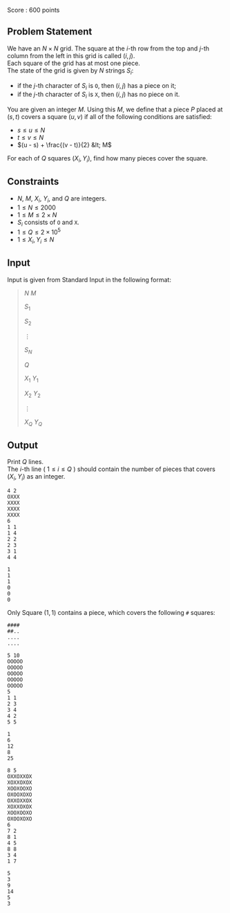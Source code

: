 Score : $600$ points

## Problem Statement

We have an $N \times N$ grid.  The square at the $i$-th row from the top and $j$-th column from the left in this grid is called $(i,j)$.<br>
Each square of the grid has at most one piece.<br>
The state of the grid is given by $N$ strings $S_i$:

- if the $j$-th character of $S_i$ is `O`, then $(i,j)$ has a piece on it;
- if the $j$-th character of $S_i$ is `X`, then $(i,j)$ has no piece on it.

You are given an integer $M$.  Using this $M$, we define that a piece $P$ placed at $(s,t)$ covers a square $(u,v)$ if all of the following conditions are satisfied:

- $s \le u \le N$
- $t \le v \le N$
- $(u - s) + \frac{(v - t)}{2} &lt; M$

For each of $Q$ squares $(X_i,Y_i)$, find how many pieces cover the square.

## Constraints

- $N$, $M$, $X_i$, $Y_i$, and $Q$ are integers.
- $1 \le N \le 2000$
- $1 \le M \le 2 \times N$
- $S_i$ consists of `O` and `X`.
- $1 \le Q \le 2 \times 10^5$
- $1 \le X_i,Y_i \le N$

## Input

Input is given from Standard Input in the following format:

> $N$ $M$
> 
> $S_1$
> 
> $S_2$
> 
> $\vdots$
> 
> $S_N$
> 
> $Q$
> 
> $X_1$ $Y_1$
> 
> $X_2$ $Y_2$
> 
> $\vdots$
> 
> $X_Q$ $Y_Q$

## Output

Print $Q$ lines.<br>
The $i$-th line ( $1 \le i \le Q$ ) should contain the number of pieces that covers $(X_i,Y_i)$ as an integer.

```input1
4 2
OXXX
XXXX
XXXX
XXXX
6
1 1
1 4
2 2
2 3
3 1
4 4
```

```output1
1
1
1
0
0
0
```

Only Square $(1,1)$ contains a piece, which covers the following `#` squares:

```output1
####
##..
....
....
```

```input2
5 10
OOOOO
OOOOO
OOOOO
OOOOO
OOOOO
5
1 1
2 3
3 4
4 2
5 5
```

```output2
1
6
12
8
25
```

```input3
8 5
OXXOXXOX
XOXXOXOX
XOOXOOXO
OXOOXOXO
OXXOXXOX
XOXXOXOX
XOOXOOXO
OXOOXOXO
6
7 2
8 1
4 5
8 8
3 4
1 7
```

```output3
5
3
9
14
5
3
```